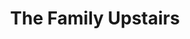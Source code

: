 ---
title: The Family Upstairs
year: 1928
opening_date: 1928-02-21
closing_date: 
layout: productions
image:
image_caption:
image_credit:
playbill:
category:
details:
  Theatre: Theatre Jacksonville
cast:
  Mrs. Grant: Charlotte Bowden Perry
  Charles Grant: Frank Elmore 
  Annabelle Heller: Jane Hopkins
  Louise Heller: Louise Twitty
  Miss Callahan: Mary Huntington Buckland
  Emma Heller: Maude L. Bowie
  Willie Heller: Morris Diamond
  Joe Heller: Slocum Ball
  Herbert Grant: Ted Buauchamp-Nobbs
crew:
  Director: Paul Stuart Buchanan
  Scenery: 
    - Anne C. Lalor
    - Irene Von Osthoff
  Props: 
    - Beatrice Peiser
    - Mrs. Thomas L. Snowden
understudies:
orchestra:
external_links:
---